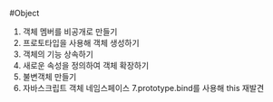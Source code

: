 #Object
1. 객체 멤버를 비공개로 만들기
2. 프로토타입을 사용해 객체 생성하기 
3. 객체의 기능 상속하기
4. 새로운 속성을 정의하여 객체 확장하기
5. 불변객체 만들기
6. 자바스크립트 객체 네임스페이스
7.prototype.bind를 사용해 this 재발견